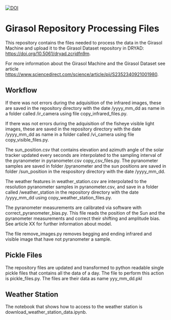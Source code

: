 [![DOI](https://zenodo.org/badge/394789584.svg)](https://zenodo.org/badge/latestdoi/394789584)

# Girasol Repository Processing Files

This repository contains the files needed to process the data in the Girasol Machine and upload it to the Girasol Dataset repository in DRYAD: https://doi.org/10.5061/dryad.zcrjdfn9m.

For more information about the Girasol Machine and the Girasol Dataset see article https://www.sciencedirect.com/science/article/pii/S2352340921001980.

## Workflow

If there was not errors during the adquisition of the infrared images, these are saved in the repository directory with the date /yyyy_mm_dd as name in a folder called /ir_camera using file copy_infrared_files.py.

If there was not errors during the adquisition of the fisheye visible light images, these are saved in the repository directory with the date /yyyy_mm_dd as name in a folder called /vi_camera using file copy_visible_files.py.

The sun_position.csv that contains elevation and azimuth angle of the solar tracker updated every seconds are interpolated to the sampling interval of the pyranometer in pyranometer.csv copy_csv_files.py. The pyranometer samples are saved in folder /pyranometer and the sun positions are saved in folder /sun_position in the respository directory with the date /yyyy_mm_dd.

The weather features in weather_station.csv are interpolated to the resolution pyranometer samples in pyranometer.csv, and save in a folder called /weather_station in the repository directory with the date /yyyy_mm_dd using copy_weather_station_files.py.

The pyranometer measurements are calibrated via software with correct_pyranometer_bias.py. This file reads the position of the Sun and the pyranometer measurements and correct their shifting and amplitude bias. See article XX for further information about model.

The file remove_images.py removes begging and ending infrared and visible image that have not pyranometer a sample.

## Pickle Files

The repository files are updated and transformed to python readable single pickle files that contains all the data of a day. The file to perform this action is pickle_files.py. The files are their data as name yyy_mm_dd.pkl

## Weather Station

The notebook that shows how to access to the weather station is download_weather_station_data.ipynb.
